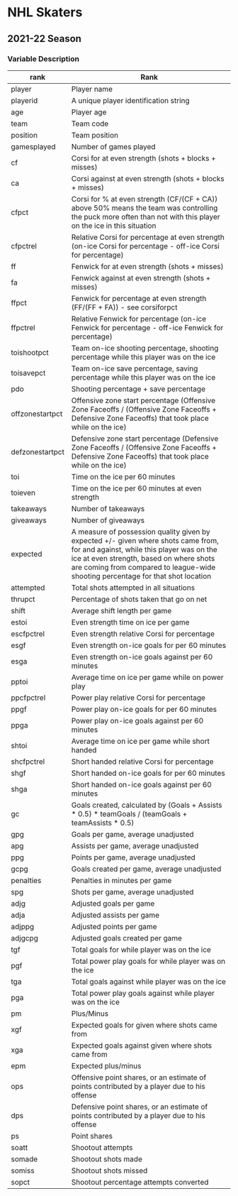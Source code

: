 # NHL Skaters
## 2021-22 Season

### Variable Description
| rank            | Rank                                                                                                                                                                                                                                                            |
|-----------------|-----------------------------------------------------------------------------------------------------------------------------------------------------------------------------------------------------------------------------------------------------------------|
| player          | Player name                                                                                                                                                                                                                                                     |
| playerid        | A unique player identification string                                                                                                                                                                                                                           |
| age             | Player age                                                                                                                                                                                                                                                      |
| team            | Team code                                                                                                                                                                                                                                                       |
| position        | Team position                                                                                                                                                                                                                                                   |
| gamesplayed     | Number of games played                                                                                                                                                                                                                                          |
| cf              | Corsi for at even strength (shots + blocks + misses)                                                                                                                                                                                                            |
| ca              | Corsi against at even strength (shots + blocks + misses)                                                                                                                                                                                                        |
| cfpct           | Corsi for % at even strength (CF/(CF + CA))  above 50% means the team was controlling the puck more often than not with this player on the ice in this situation                                                                                                |
| cfpctrel        | Relative Corsi for percentage at even strength (on-ice Corsi for percentage - off-ice Corsi for percentage)                                                                                                                                                     |
| ff              | Fenwick for at even strength (shots + misses)                                                                                                                                                                                                                   |
| fa              | Fenwick against at even strength (shots + misses)                                                                                                                                                                                                               |
| ffpct           | Fenwick for percentage at even strength (FF/(FF + FA)) - see corsiforpct                                                                                                                                                                                        |
| ffpctrel        | Relative Fenwick for percentage (on-ice Fenwick for percentage - off-ice Fenwick for percentage)                                                                                                                                                                |
| toishootpct     | Team on-ice shooting percentage, shooting percentage while this player was on the ice                                                                                                                                                                           |
| toisavepct      | Team on-ice save percentage, saving percentage while this player was on the ice                                                                                                                                                                                 |
| pdo             | Shooting percentage + save percentage                                                                                                                                                                                                                           |
| offzonestartpct | Offensive zone start percentage (Offensive Zone Faceoffs / (Offensive Zone Faceoffs + Defensive Zone Faceoffs) that took place while on the ice)                                                                                                                |
| defzonestartpct | Defensive zone start percentage (Defensive Zone Faceoffs / (Offensive Zone Faceoffs + Defensive Zone Faceoffs) that took place while on the ice)                                                                                                                |
| toi             | Time on the ice per 60 minutes                                                                                                                                                                                                                                  |
| toieven         | Time on the ice per 60 minutes at even strength                                                                                                                                                                                                                 |
| takeaways       | Number of takeaways                                                                                                                                                                                                                                             |
| giveaways       | Number of giveaways                                                                                                                                                                                                                                             |
| expected        | A measure of possession quality given by expected +/- given where shots came from, for and against, while this player was on the ice at even strength, based on where shots are coming from compared to league-wide shooting percentage for that shot location  |
| attempted       | Total shots attempted in all situations                                                                                                                                                                                                                         |
| thrupct         | Percentage of shots taken that go on net                                                                                                                                                                                                                        |
| shift           | Average shift length per game                                                                                                                                                                                                                                   |
| estoi           | Even strength time on ice per game                                                                                                                                                                                                                              |
| escfpctrel      | Even strength relative Corsi for percentage                                                                                                                                                                                                                     |
| esgf            | Even strength on-ice goals for per 60 minutes                                                                                                                                                                                                                   |
| esga            | Even strength on-ice goals against per 60 minutes                                                                                                                                                                                                               |
| pptoi           | Average time on ice per game while on power play                                                                                                                                                                                                                |
| ppcfpctrel      | Power play relative Corsi for percentage                                                                                                                                                                                                                        |
| ppgf            | Power play on-ice goals for per 60 minutes                                                                                                                                                                                                                      |
| ppga            | Power play on-ice goals against per 60 minutes                                                                                                                                                                                                                  |
| shtoi           | Average time on ice per game while short handed                                                                                                                                                                                                                 |
| shcfpctrel      | Short handed relative Corsi for percentage                                                                                                                                                                                                                      |
| shgf            | Short handed on-ice goals for per 60 minutes                                                                                                                                                                                                                    |
| shga            | Short handed on-ice goals against per 60 minutes                                                                                                                                                                                                                |
| gc              | Goals created, calculated by (Goals + Assists * 0.5) * teamGoals / (teamGoals + teamAssists * 0.5)                                                                                                                                                              |
| gpg             | Goals per game, average unadjusted                                                                                                                                                                                                                              |
| apg             | Assists per game, average unadjusted                                                                                                                                                                                                                            |
| ppg             | Points per game, average unadjusted                                                                                                                                                                                                                             |
| gcpg            | Goals created per game, average unadjusted                                                                                                                                                                                                                      |
| penalties       | Penalties in minutes per game                                                                                                                                                                                                                                   |
| spg             | Shots per game, average unadjusted                                                                                                                                                                                                                              |
| adjg            | Adjusted goals per game                                                                                                                                                                                                                                         |
| adja            | Adjusted assists per game                                                                                                                                                                                                                                       |
| adjppg          | Adjusted points per game                                                                                                                                                                                                                                        |
| adjgcpg         | Adjusted goals created per game                                                                                                                                                                                                                                 |
| tgf             | Total goals for while player was on the ice                                                                                                                                                                                                                     |
| pgf             | Total power play goals for while player was on the ice                                                                                                                                                                                                          |
| tga             | Total goals against while player was on the ice                                                                                                                                                                                                                 |
| pga             | Total power play goals against while player was on the ice                                                                                                                                                                                                      |
| pm              | Plus/Minus                                                                                                                                                                                                                                                      |
| xgf             | Expected goals for given where shots came from                                                                                                                                                                                                                  |
| xga             | Expected goals against given where shots came from                                                                                                                                                                                                              |
| epm             | Expected plus/minus                                                                                                                                                                                                                                             |
| ops             | Offensive point shares, or an estimate of points contributed by a player due to his offense                                                                                                                                                                     |
| dps             | Defensive point shares, or an estimate of points contributed by a player due to his offense                                                                                                                                                                     |
| ps              | Point shares                                                                                                                                                                                                                                                    |
| soatt           | Shootout attempts                                                                                                                                                                                                                                               |
| somade          | Shootout shots made                                                                                                                                                                                                                                             |
| somiss          | Shootout shots missed                                                                                                                                                                                                                                           |
| sopct           | Shootout percentage attempts converted                                                                                                                                                                                                                          |
